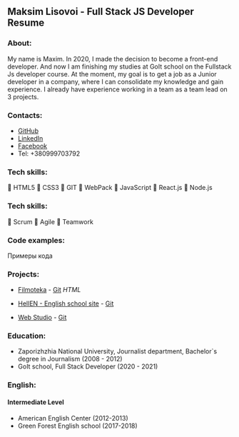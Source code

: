 ## Maksim Lisovoi - Full Stack JS Developer Resume

### About:

My name is Maxim. In 2020, I made the decision to become a front-end developer.
And now I am finishing my studies at GoIt school on the Fullstack Js developer course.
At the moment, my goal is to get a job as a Junior developer in a company,
where I can consolidate my knowledge and gain experience.
I already have experience working in a team as a team lead on 3 projects.

### Contacts:

- [GitHub](https://github.com/MaksimLisovoi)
- [LinkedIn](https://www.linkedin.com/in/maksim-lisovoi-03a288200/)
- [Facebook](https://www.facebook.com/MaksimLisovoi)
- Tel: +380999703792

### Tech skills:

:small_orange_diamond: HTML5
:small_orange_diamond: CSS3
:small_orange_diamond: GIT
:small_orange_diamond: WebPack
:small_orange_diamond: JavaScript
:small_orange_diamond: React.js
:small_orange_diamond: Node.js

### Tech skills:

:small_orange_diamond: Scrum
:small_orange_diamond: Agile
:small_orange_diamond: Teamwork

### Code examples:

Примеры кода

### Projects:

- [Filmoteka](https://maksimlisovoi.github.io/team-project-js-filmoteka/) - [Git](https://github.com/MaksimLisovoi/team-project-js-filmoteka) _HTML_

- [HellEN - English school site](https://maksimlisovoi.github.io/parcel-project-template/) - [Git](https://github.com/MaksimLisovoi/parcel-project-template)

- [Web Studio](https://maksimlisovoi.github.io/goit-markup-hw-07/) - [Git](https://github.com/MaksimLisovoi/goit-markup-hw-07)

### Education:

- Zaporizhzhia National University, Journalist department, Bachelor`s degree in Journalism (2008 - 2012)
- GoIt school, Full Stack Developer (2020 - 2021)

### English:

#### Intermediate Level

- American English Center (2012-2013)
- Green Forest English school (2017-2018)
